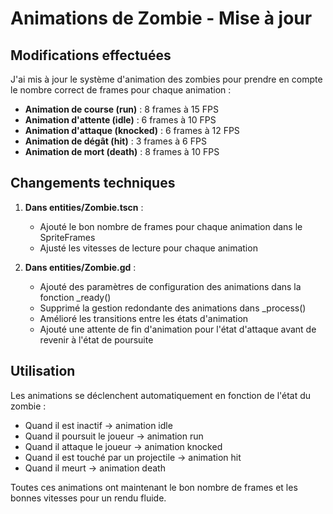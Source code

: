 # Animations de Zombie - Mise à jour

## Modifications effectuées

J'ai mis à jour le système d'animation des zombies pour prendre en compte le nombre correct de frames pour chaque animation :

- **Animation de course (run)** : 8 frames à 15 FPS
- **Animation d'attente (idle)** : 6 frames à 10 FPS
- **Animation d'attaque (knocked)** : 6 frames à 12 FPS
- **Animation de dégât (hit)** : 3 frames à 6 FPS
- **Animation de mort (death)** : 8 frames à 10 FPS

## Changements techniques

1. **Dans entities/Zombie.tscn** :
   - Ajouté le bon nombre de frames pour chaque animation dans le SpriteFrames
   - Ajusté les vitesses de lecture pour chaque animation

2. **Dans entities/Zombie.gd** :
   - Ajouté des paramètres de configuration des animations dans la fonction _ready()
   - Supprimé la gestion redondante des animations dans _process()
   - Amélioré les transitions entre les états d'animation
   - Ajouté une attente de fin d'animation pour l'état d'attaque avant de revenir à l'état de poursuite

## Utilisation

Les animations se déclenchent automatiquement en fonction de l'état du zombie :
- Quand il est inactif → animation idle
- Quand il poursuit le joueur → animation run
- Quand il attaque le joueur → animation knocked
- Quand il est touché par un projectile → animation hit
- Quand il meurt → animation death

Toutes ces animations ont maintenant le bon nombre de frames et les bonnes vitesses pour un rendu fluide. 